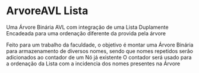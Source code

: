 # ArvoreAVL Lista
 Uma Árvore Binária AVL com integração de uma Lista Duplamente Encadeada para uma ordenação diferente da provida pela árvore
 
Feito para um trabalho da faculdade, o objetivo é montar uma Árvore Binária para armazenamento de diversos nomes, sendo que nomes repetidos serão adicionados ao contador de um Nó já existente
O contador será usado para a ordenação da Lista com a incidencia dos nomes presentes na Árvore
